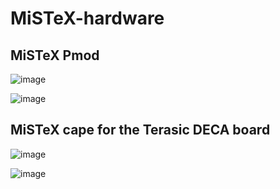 # MiSTeX-hardware
## MiSTeX Pmod

![image](https://user-images.githubusercontent.com/148607/231954815-cf86b118-08cb-40bb-a646-8fff4d7f693a.png)

![image](https://user-images.githubusercontent.com/148607/231959974-ea74c643-8fcc-43aa-818e-e1318f679d15.png)

## MiSTeX cape for the Terasic DECA board

![image](https://user-images.githubusercontent.com/148607/222578200-f00b5eb2-d352-4595-b834-59ee57191b28.png)

![image](https://user-images.githubusercontent.com/148607/231960472-29968781-754c-4d0a-a33a-23db4b70e573.png)
